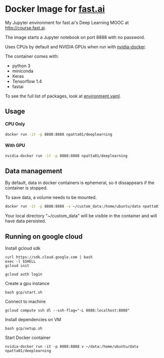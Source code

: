 # Docker Image for [fast.ai](http://course.fast.ai)
My Jupyter environment for fast.ai's Deep Learning MOOC at http://course.fast.ai.

The image starts a  Jupyter notebook on port 8888 with no password.

Uses CPUs by default and NVIDIA GPUs when run with [nvidia-docker](https://github.com/NVIDIA/nvidia-docker).

The container comes with:
- python 3
- miniconda
- Keras
- Tensorflow 1.4
- fastai

To see the full list of packages, look at [environment.yaml](environment.yaml).


## Usage

#### CPU Only
```bash
docker run -it -p 8888:8888 npatta01/deeplearning
```

#### With GPU
```bash
nvidia-docker run -it -p 8888:8888 npatta01/deeplearning
```

## Data management
By default, data in docker containers is ephemeral, so it dissappears if the container is stopped.

To save data, a volume needs to be mounted.

```bash
docker run -it -p 8888:8888 -v ~/custom_data:/home/ubuntu/data npatta01/deeplearning
```

Your local directory "~/custom_data" will be visible in the container and will have data persisted.


## Running on google cloud

Install gcloud sdk
```
curl https://sdk.cloud.google.com | bash
exec -l $SHELL
gcloud init

gcloud auth login

```

Create a gpu instance
```
bash gcp/start.sh
``` 

Connect to machine
```
gcloud compute ssh dl --ssh-flag="-L 8888:localhost:8888"
```

Install dependencies on VM
```
bash gcp/setup.sh
```

Start Docker container
```
nvidia-docker run -it -p 8888:8888 v ~/data:/home/ubuntu/data npatta01/deeplearning
```
